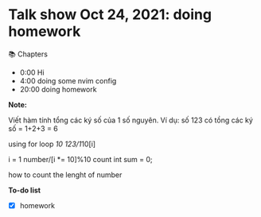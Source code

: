# Talk show Oct 24, 2021: doing homework

📚 Chapters

- 0:00 Hi
- 4:00 doing some nvim config
- 20:00 doing homework

**Note:**

Viết hàm tính tổng các ký số của 1 số nguyên.
Ví dụ: số 123 có tồng các ký số = 1+2+3 = 6

using for loop *10 123/1*10[i]

i = 1
number/[i *= 10]%10
count
int sum = 0;

how to count the lenght of number

**To-do list**

- [x] homework
